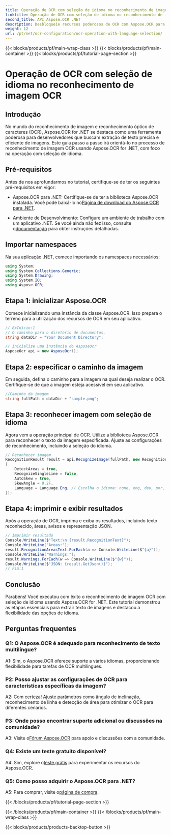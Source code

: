 ```yaml
---
title: Operação de OCR com seleção de idioma no reconhecimento de imagem OCR
linktitle: Operação de OCR com seleção de idioma no reconhecimento de imagem OCR
second_title: API Aspose.OCR .NET
description: Desbloqueie recursos poderosos de OCR com Aspose.OCR para .NET. Extraia texto de imagens perfeitamente.
weight: 12
url: /pt/net/ocr-configuration/ocr-operation-with-language-selection/
---
```


{{< blocks/products/pf/main-wrap-class >}}
{{< blocks/products/pf/main-container >}}
{{< blocks/products/pf/tutorial-page-section >}}

# Operação de OCR com seleção de idioma no reconhecimento de imagem OCR

## Introdução

No mundo do reconhecimento de imagem e reconhecimento óptico de caracteres (OCR), Aspose.OCR for .NET se destaca como uma ferramenta poderosa para desenvolvedores que buscam extração de texto precisa e eficiente de imagens. Este guia passo a passo irá orientá-lo no processo de reconhecimento de imagem OCR usando Aspose.OCR for .NET, com foco na operação com seleção de idioma.

## Pré-requisitos

Antes de nos aprofundarmos no tutorial, certifique-se de ter os seguintes pré-requisitos em vigor:

-  Aspose.OCR para .NET: Certifique-se de ter a biblioteca Aspose.OCR instalada. Você pode baixá-lo no[Página de download do Aspose.OCR para .NET](https://releases.aspose.com/ocr/net/).

- Ambiente de Desenvolvimento: Configure um ambiente de trabalho com um aplicativo .NET. Se você ainda não fez isso, consulte o[documentação](https://reference.aspose.com/ocr/net/) para obter instruções detalhadas.

## Importar namespaces

Na sua aplicação .NET, comece importando os namespaces necessários:

```csharp
using System;
using System.Collections.Generic;
using System.Drawing;
using System.IO;
using Aspose.OCR;
```

## Etapa 1: inicializar Aspose.OCR

Comece inicializando uma instância da classe Aspose.OCR. Isso prepara o terreno para a utilização dos recursos de OCR em seu aplicativo.

```csharp
// ExInício:1
// O caminho para o diretório de documentos.
string dataDir = "Your Document Directory";

// Inicialize uma instância do AsposeOcr
AsposeOcr api = new AsposeOcr();
```

## Etapa 2: especificar o caminho da imagem

Em seguida, defina o caminho para a imagem na qual deseja realizar o OCR. Certifique-se de que a imagem esteja acessível em seu aplicativo.

```csharp
//Caminho da imagem
string fullPath = dataDir + "sample.png";
```

## Etapa 3: reconhecer imagem com seleção de idioma

Agora vem a operação principal de OCR. Utilize a biblioteca Aspose.OCR para reconhecer o texto da imagem especificada. Ajuste as configurações de reconhecimento, incluindo a seleção do idioma.

```csharp
// Reconhecer imagem
RecognitionResult result = api.RecognizeImage(fullPath, new RecognitionSettings
{
    DetectAreas = true,
    RecognizeSingleLine = false,
    AutoSkew = true,
    SkewAngle = 0.2F,
    Language = Language.Eng, // Escolha o idioma: none, eng, deu, por, spa, fra, ita, cze, dan, dum, est, fin, lav, lit, nor, pol, rum, srp_hrv, slk, slv, swe, chi
});
```

## Etapa 4: imprimir e exibir resultados

Após a operação de OCR, imprima e exiba os resultados, incluindo texto reconhecido, áreas, avisos e representação JSON.

```csharp
// Imprimir resultado
Console.WriteLine($"Text:\n {result.RecognitionText}");
Console.WriteLine("Areas:");
result.RecognitionAreasText.ForEach(a => Console.WriteLine($"{a}"));
Console.WriteLine("Warnings:");
result.Warnings.ForEach(w => Console.WriteLine($"{w}"));
Console.WriteLine($"JSON: {result.GetJson()}");
// Fim:1
```

## Conclusão

Parabéns! Você executou com êxito o reconhecimento de imagem OCR com seleção de idioma usando Aspose.OCR for .NET. Este tutorial demonstrou as etapas essenciais para extrair texto de imagens e destacou a flexibilidade das opções de idioma.

## Perguntas frequentes

### Q1: O Aspose.OCR é adequado para reconhecimento de texto multilíngue?

A1: Sim, o Aspose.OCR oferece suporte a vários idiomas, proporcionando flexibilidade para tarefas de OCR multilíngues.

### P2: Posso ajustar as configurações de OCR para características específicas da imagem?

A2: Com certeza! Ajuste parâmetros como ângulo de inclinação, reconhecimento de linha e detecção de área para otimizar o OCR para diferentes cenários.

### P3: Onde posso encontrar suporte adicional ou discussões na comunidade?

 A3: Visite o[Fórum Aspose.OCR](https://forum.aspose.com/c/ocr/16) para apoio e discussões com a comunidade.

### Q4: Existe um teste gratuito disponível?

 A4: Sim, explore o[teste grátis](https://releases.aspose.com/) para experimentar os recursos do Aspose.OCR.

### Q5: Como posso adquirir o Aspose.OCR para .NET?

 A5: Para comprar, visite o[página de compra](https://purchase.aspose.com/buy).

{{< /blocks/products/pf/tutorial-page-section >}}

{{< /blocks/products/pf/main-container >}}
{{< /blocks/products/pf/main-wrap-class >}}

{{< blocks/products/products-backtop-button >}}

